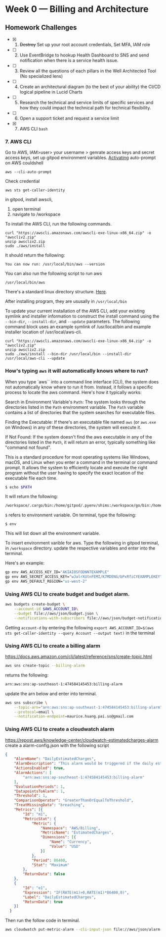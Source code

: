 # Week 0 — Billing and Architecture

## Homework Challenges
- [x] 1. ~~Destroy~~ Set up your root account credentials, Set MFA, IAM role
- [ ] 2. Use EventBridge to hookup Health Dashboard to SNS and send notification when there is a service health issue.
- [ ] 3. Review all the questions of each pillars in the Well Architected Tool (No specialized lens)
- [ ] 4. Create an architectural diagram (to the best of your ability) the CI/CD logical pipeline in Lucid Charts
- [ ] 5. Research the technical and service limits of specific services and how they could impact the technical path for technical flexibility. 
- [ ] 6. Open a support ticket and request a service limit
- [x] 7. AWS CLI
```bash ```
### 7. AWS CLI

Go to AWS, IAM>user> your username >  genrate access keys and secret access keys, set up gitpod environment variables.
[Activating](https://docs.aws.amazon.com/cli/latest/userguide/cli-usage-parameters-prompting.html#cli-usage-auto-prompt-configure) auto-prompt on AWS couldshell
```shell
aws --cli-auto-prompt
```
Check credential
```shell
aws sts get-caller-identity
```

in gitpod, install awscli,
1. open terminal
2. navigate to /workspace 

To install the AWS CLI, run the following commands.

```shell
curl "https://awscli.amazonaws.com/awscli-exe-linux-x86_64.zip" -o "awscliv2.zip"
unzip awscliv2.zip
sudo ./aws/install
```
It should return the following:
```
You can now run: /usr/local/bin/aws --version
```
You can also run the following script to run aws 
```
/usr/local/bin/aws
```
There's a standard linux directory structure. [Here](https://linuxhandbook.com/linux-directory-structure/).  

After installing program, they are ususally in `/usr/local/bin`

To update your current installation of the AWS CLI, add your existing symlink and installer information to construct the install command using the `--bin-dir`, `--install-dir`, and `--update` parameters. The following command block uses an example symlink of /usr/local/bin and example installer location of /usr/local/aws-cli.
```shell
curl "https://awscli.amazonaws.com/awscli-exe-linux-x86_64.zip" -o "awscliv2.zip"
unzip awscliv2.zip
sudo ./aws/install --bin-dir /usr/local/bin --install-dir /usr/local/aws-cli --update
```
### How's typing `aws` it will automatically knows where to run? 
When you type `aws`` into a command line interface (CLI), the system does not automatically know where to run it from. Instead, it follows a specific process to locate the aws command. Here's how it typically works:

Search in Environment Variable's `Path`: The system looks through the directories listed in the `Path` environment variable. The `Path` variable contains a list of directories that the system searches for executable files.

Finding the Executable: If there's an executable file named `aws` (or `aws.exe` on Windows) in any of these directories, the system will execute it.

If Not Found: If the system doesn't find the aws executable in any of the directories listed in the `Path`, it will return an error, typically something like "command not found".

This is a standard procedure for most operating systems like Windows, macOS, and Linux when you enter a command in the terminal or command prompt. It allows the system to efficiently locate and execute the right program without the user having to specify the exact location of the executable file each time.
```bash
$ echo $PATH
```
It will return the following:
```bash
/workspace/.cargo/bin:/home/gitpod/.pyenv/shims:/workspace/go/bin:/home/gitpod/.nix-profile/bin:/ide/bin/remote-cli:/home/gitpod/.nix-profile/bin:/home/gitpod/.local/bin:/home/gitpod/.sdkman/candidates/maven/current/bin:/home/gitpod/.sdkman/candidates/java/current/bin:/home/gitpod/.sdkman/candidates/gradle/current/bin:/workspace/.cargo/bin:/home/gitpod/.rvm/gems/ruby-3.2.2/bin:/home/gitpod/.rvm/gems/ruby-3.2.2@global/bin:/home/gitpod/.rvm/rubies/ruby-3.2.2/bin:/workspace/go/bin:/home/gitpod/.nix-profile/bin:/ide/bin/remote-cli:/home/gitpod/go/bin:/home/gitpod/go-packages/bin:/home/gitpod/.nvm/versions/node/v20.10.0/bin:/home/gitpod/.yarn/bin:/home/gitpod/.pnpm:/home/gitpod/.pyenv/bin:/home/gitpod/.rvm/bin:/home/gitpod/.cargo/bin:/home/linuxbrew/.linuxbrew/bin:/home/linuxbrew/.linuxbrew/sbin/:/home/gitpod/.local/bin:/usr/games:/usr/local/sbin:/usr/local/bin:/usr/sbin:/usr/bin:/sbin:/bin:/home/gitpod/.nvm/versions/node/v20.10.0/bin:/home/gitpod/.rvm/bin:/home/gitpod/.nvm/versions/node/v20.10.0/bin:/home/gitpod/.rvm/bin
```
`$` refers to environment variable.
On terminal, type the following:
```
$ env
```
This will list down all the environment variable.

To insert environment varible for aws. Type the following in gitpod terminal, in `/workspace` directory. update the respective variables and enter into the terminal.

Here's an example:

```bash
gp env AWS_ACCESS_KEY_ID="AKIAIOSFODNN7EXAMPLE"
gp env AWS_SECRET_ACCESS_KEY="wJalrXUtnFEMI/K7MDENG/bPxRfiCYEXAMPLEKEY"
gp env AWS_DEFAULT_REGION="us-west-2"
```
### Using AWS CLI to create budget and budget alarm.

```bash
aws budgets create-budget \
    --account-id $AWS_ACCOUNT_ID\
    --budget file://aws/json/budget.json \
    --notifications-with-subscribers file://aws/json/budget-notifications-with-subscribers.json
```
Getting `account-d` by entering the following `export AWS_ACCOUNT_ID=$(aws sts get-caller-identity --query Account --output text)` in the terminal


### Using AWS CLI to create a billing alarm

https://docs.aws.amazon.com/cli/latest/reference/sns/create-topic.html

```bash 
aws sns create-topic --billing-alarm
```
returns the following:
```bash
arn:aws:sns:ap-southeast-1:474584145453:billing-alarm
```
update the arn below and enter into terminal.
```bash 
aws sns subscribe \
    --topic-arn="arn:aws:sns:ap-southeast-1:474584145453:billing-alarm" \
    --protocol=email \
    --notification-endpoint=maurice.huang.pai.so@gmail.com
```

### Using AWS CLI to create a cloudwatch alarm

https://repost.aws/knowledge-center/cloudwatch-estimatedcharges-alarm
create a alarm-config.json
with the following script
```json
{
    "AlarmName": "DailyEstimatedCharges",
    "AlarmDescription": "This alarm would be triggered if the daily estimated charges exceeds 1$",
    "ActionsEnabled": true,
    "AlarmActions": [
        "arn:aws:sns:ap-southeast-1:474584145453:billing-alarm"
    ],
    "EvaluationPeriods": 1,
    "DatapointsToAlarm": 1,
    "Threshold": 1,
    "ComparisonOperator": "GreaterThanOrEqualToThreshold",
    "TreatMissingData": "breaching",
    "Metrics": [{
        "Id": "m1",
        "MetricStat": {
            "Metric": {
                "Namespace": "AWS/Billing",
                "MetricName": "EstimatedCharges",
                "Dimensions": [{
                    "Name": "Currency",
                    "Value": "USD"
                }]
            },
            "Period": 86400,
            "Stat": "Maximum"
        },
        "ReturnData": false
    },
    {
        "Id": "e1",
        "Expression": "IF(RATE(m1)>0,RATE(m1)*86400,0)",
        "Label": "DailyEstimatedCharges",
        "ReturnData": true
    }]
  }
```
Then run the follow code in terminal. 
```bash
aws cloudwatch put-metric-alarm --cli-input-json file://aws/json/alarm-config.json
```
